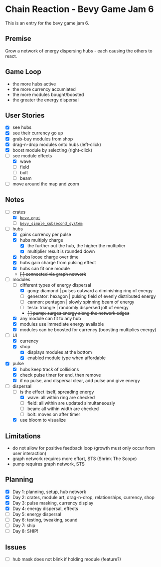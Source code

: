 # Chain Reaction - Bevy Game Jam 6

This is an entry for the bevy game jam 6.

## Premise

Grow a network of energy dispersing hubs - each causing the others to react.

## Game Loop

- the more hubs active
- the more currency accumlated
- the more modules bought/boosted
- the greater the energy dispersal

## User Stories

- [x] see hubs
- [x] see their currency go up
- [x] grab-buy modules from shop
- [x] drag-n-drop modules onto hubs   (left-click)
- [x] boost module by selecting       (right-click)
- [ ] see module effects
  - [x] wave
  - [ ] field
  - [ ] bolt
  - [ ] beam
- [ ] move around the map and zoom

## Notes

- [ ] crates
  - [x] [`bevy_egui`](https://docs.rs/bevy_egui/latest/bevy_egui/)
  - [ ] [`bevy_simple_subsecond_system`](https://github.com/TheBevyFlock/bevy_simple_subsecond_system)
- [ ] hubs
  - [x] gains currency per pulse
  - [x] hubs multiply charge
    - [x] the further out the hub, the higher the multiplier
    - [x] multiplier result is rounded down
  - [x] hubs loose charge over time
  - [x] hubs gain charge from pulsing effect
  - [x] hubs can fit one module
  - ~~[ ] connected via graph network~~
- [ ] modules
  - [ ] different types of energy dispersal
    - [x] gong:       diamond   | pulses outward a diminishing ring of energy
    - [ ] generator:  hexagon   | pulsing field of evenly distributed energy
    - [ ] cannon:     pentagon  | slowly spinning beam of energy
    - [ ] tesla:      triangle  | randomly dispersed jolt of energy
    - ~~[ ] pump:      surges energy along the network edges~~
  - [x] any module can fit to any hub
  - [x] modules use immediate energy available
  - [x] modules can be boosted for currency (boosting multiplies energy)
- [ ] UI
  - [x] currency
  - [x] shop
    - [x] displays modules at the bottom
    - [x] enabled module type when affordable
- [x] pulse
  - [x] hubs keep track of collisions
  - [x] check pulse timer for end, then remove
  - [x] if no pulse, and dispersal clear, add pulse and give energy
- [ ] dispersal
  - [ ] is the effect itself, spreading energy
    - [x] wave: all within ring are checked
    - [ ] field: all within are updated simultaneously
    - [ ] beam: all within width are checked
    - [ ] bolt: moves on after timer
  - [x] use bloom to visualize

## Limitations

- do not allow for positive feedback loop (growth must only occur from user interaction)
- graph network requires more effort, STS (Shrink The Scope)
- pump requires graph network, STS

## Planning

- [x] Day 1: planning, setup, hub network
- [x] Day 2: crates, module art, drag-n-drop, relationships, currency, shop
- [x] Day 3: pulse masking, currency display
- [x] Day 4: energy dispersal, effects
- [ ] Day 5: energy dispersal
- [ ] Day 6: testing, tweaking, sound
- [ ] Day 7: ship
- [ ] Day 8: SHIP!

## Issues

- [ ] hub mask does not blink if holding module (feature?)
